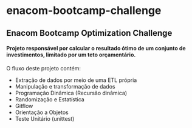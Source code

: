 # enacom-bootcamp-challenge
## Enacom Bootcamp Optimization Challenge

#### Projeto responsável por calcular o resultado ótimo de um conjunto de investimentos, limitado por um teto orçamentário. 

O fluxo deste projeto contém:
  - Extração de dados por meio de uma ETL própria
  - Manipulação e transformação de dados
  - Programação Dinâmica (Recursão dinâmica)
  - Randomização e Estatística
  - Gitflow
  - Orientação a Objetos
  - Teste Unitário (unittest)

